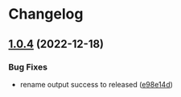 # Changelog

## [1.0.4](https://github.com/cihelper/action-semanticrelease-githubaction/compare/v1.0.3...v1.0.4) (2022-12-18)


### Bug Fixes

* rename output success to released ([e98e14d](https://github.com/cihelper/action-semanticrelease-githubaction/commit/e98e14db8db04ba9fc15f6527bb60a2f14c3d6fa))
